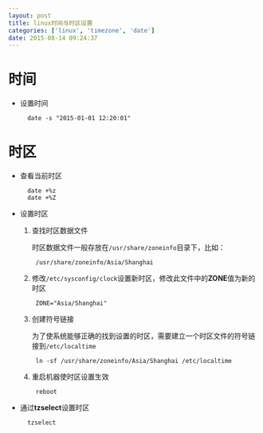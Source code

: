 ```yaml
---
layout: post
title: linux时间与时区设置
categories: ['linux', 'timezone', 'date']
date: 2015-08-14 09:24:37
---
```

# 时间

+ 设置时间

		date -s "2015-01-01 12:20:01"

# 时区

+ 查看当前时区

		date +%z
		date +%Z

+ 设置时区

	1. 查找时区数据文件

		时区数据文件一般存放在```/usr/share/zoneinfo```目录下，比如：

			/usr/share/zoneinfo/Asia/Shanghai

	2. 修改```/etc/sysconfig/clock```设置新时区，修改此文件中的**ZONE**值为新的时区

	        ZONE="Asia/Shanghai"

	3. 创建符号链接

		为了使系统能够正确的找到设置的时区，需要建立一个时区文件的符号链接到```/etc/localtime```

			ln -sf /usr/share/zoneinfo/Asia/Shanghai /etc/localtime

	4. 重启机器使时区设置生效

			reboot

+ 通过**tzselect**设置时区

		tzselect